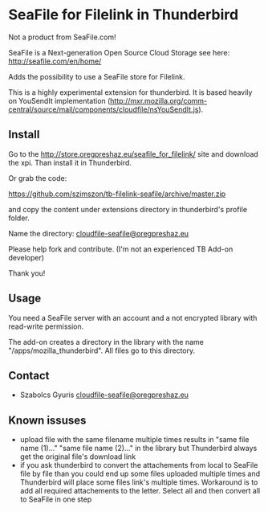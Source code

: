 SeaFile for Filelink in Thunderbird
===================================

Not a product from SeaFile.com!

SeaFile is a Next-generation Open Source Cloud Storage see here: http://seafile.com/en/home/

Adds the possibility to use a SeaFile store for Filelink.

This is a highly experimental extension for thunderbird. It is based heavily on YouSendIt implementation (http://mxr.mozilla.org/comm-central/source/mail/components/cloudfile/nsYouSendIt.js).

Install
-------

Go to the http://store.oregpreshaz.eu/seafile_for_filelink/ site and download the xpi. Than install it in Thunderbird.

Or grab the code:

https://github.com/szimszon/tb-filelink-seafile/archive/master.zip

and copy the content under extensions directory in thunderbird's profile folder.

Name the directory: cloudfile-seafile@oregpreshaz.eu

Please help fork and contribute. (I'm not an experienced TB Add-on developer)

Thank you!

Usage
-----

You need a SeaFile server with an account and a not encrypted library with read-write permission.

The add-on creates a directory in the library with the name "/apps/mozilla_thunderbird".
All files go to this directory.

Contact
-------

* Szabolcs Gyuris <cloudfile-seafile@oregpreshaz.eu>

Known issuses
-------------

* upload file with the same filename multiple times results in "same file name (1)..." "same file name (2)..." in the library but Thunderbird always get the original file's download link
* if you ask thunderbird to convert the attachements from local to SeaFile file by file than you could end up some files uploaded multiple times and Thunderbird will place some files link's multiple times. Workaround is to add all required attachements to the letter. Select all and then convert all to SeaFile in one step
